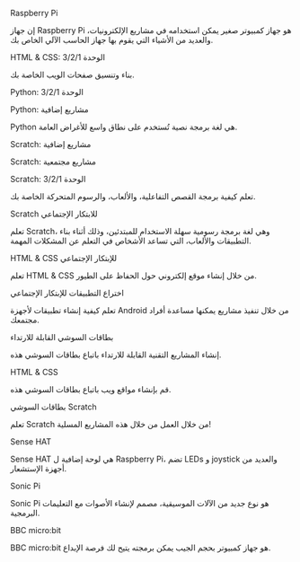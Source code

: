 Raspberry Pi

إن جهاز Raspberry Pi هو جهاز كمبيوتر صغير يمكن استخدامه في مشاريع الإلكترونيات، والعديد من الأشياء التي يقوم بها جهاز الحاسب الآلي الخاص بك.

HTML & CSS: الوحدة 3/2/1

بناء وتنسيق صفحات الويب الخاصة بك.

Python: الوحدة 3/2/1

Python: مشاريع إضافية

Python هي لغة برمجة نصية تُستخدم على نطاق واسع للأغراض العامة. 

Scratch: مشاريع إضافية

Scratch: مشاريع مجتمعية

Scratch: الوحدة 3/2/1

تعلم كيفية برمجة القصص التفاعلية، والألعاب، والرسوم المتحركة الخاصة بك.

Scratch للابتكار الإجتماعي

تعلم Scratch، وهي لغة برمجة رسومية سهلة الاستخدام للمبتدئين، وذلك أثناء بناء التطبيقات والألعاب، التي تساعد الأشخاص في التعلم عن المشكلات المهمة.

HTML & CSS للإبتكار الإجتماعي

تعلم HTML & CSS من خلال إنشاء موقع إلكتروني حول الحفاظ على الطيور.

اختراع التطبيقات للإبتكار الإجتماعي

تعلم كيفية إنشاء تطبيقات لأجهزة Android من خلال تنفيذ مشاريع يمكنها مساعدة أفراد مجتمعك.

بطاقات السوشي القابلة للارتداء

إنشاء المشاريع التقنية القابلة للارتداء باتباع بطاقات السوشي هذه.

HTML & CSS

قم بإنشاء مواقع ويب باتباع بطاقات السوشي هذه.

بطاقات السوشي Scratch

تعلم Scratch من خلال العمل من خلال هذه المشاريع المسلية!

Sense HAT

Sense HAT هي لوحة إضافية ل Raspberry Pi، تضم LEDs و joystick والعديد من أجهزة الإستشعار.

Sonic Pi

Sonic Pi هو نوع جديد من الآلات الموسيقية، مصمم لإنشاء الأصوات مع التعليمات البرمجية.

BBC micro:bit

BBC micro:bit هو جهاز كمبيوتر بحجم الجيب يمكن برمجته يتيح لك فرصة الإبداع.